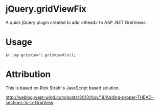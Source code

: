 # jQuery.gridViewFix
A quick jQuery plugin created to add &lt;thead&gt; to ASP .NET GridViews.

# Usage
    $('.my-gridview').gridviewFix();

# Attribution
This is based on Rick Strahl's JavaScript based solution.

http://weblog.west-wind.com/posts/2010/Nov/18/Adding-proper-THEAD-sections-to-a-GridView

